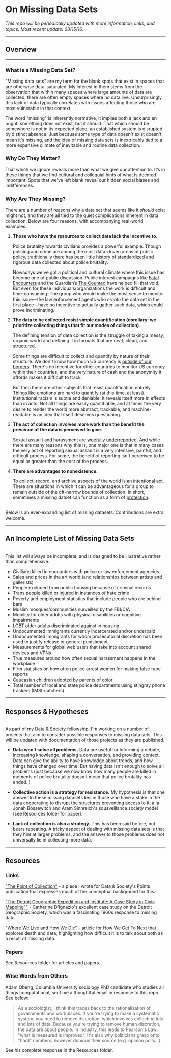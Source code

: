 # On Missing Data Sets

*This repo will be periodically updated with more information, links, and topics. Most recent update: 08/15/16.*


---
## Overview


----
### What is a Missing Data Set?

"Missing data sets" are my term for the blank spots that exist in spaces that are otherwise data-saturated. My interest in them stems from the observation that within many spaces where large amounts of data are collected, there are often empty spaces where no data live. Unsurprisingly, this lack of data typically correlates with issues affecting those who are most vulnerable in that context. 

The word "missing" is inherently normative, it implies both a lack and an ought: something does not exist, but it should. That which should be somewhere is not in its expected place; an established system is disrupted by distinct absence. Just because some type of data doesn't exist doesn't mean it's missing, and the idea of missing data sets is inextricably tied to a more expansive climate of inevitable and routine data collection.




### Why Do They Matter?

That which we ignore reveals more than what we give our attention to. It’s in these things that we find cultural and colloquial hints of what is deemed important. Spots that we've left blank reveal our hidden social biases and indifferences.


### Why Are They Missing? 
There are a number of reasons why a data set that seems like it *should* exist might not, and they are all tied to the quiet complications inherent in data collection. Below are four reasons, with accompanying real-world examples. 

1. **Those who have the resources to collect data lack the incentive to.**
   
    Police brutality towards civilians provides a powerful example. Though policing and crime are among the most data-driven areas of public policy, traditionally there has been little history of standardized and rigorous data collected about police brutality. 
	
	Nowadays we've got a political and cultural climate where this issue has become one of public discussion. Public interest campaigns like [Fatal Encounters](http://www.fatalencounters.org/) and the Guardian’s [The Counted](http://www.theguardian.com/us-news/ng-interactive/2015/jun/01/the-counted-police-killings-us-database) have helped fill that void. But even for these individuals/organizations the work is difficult and time-consuming. The group who would make the most sense to monitor this issue—the law enforcement agents who *create* the data set in the first place—have no incentive to actually gather such data, which could prove incriminating.  
	

2. **The data to be collected resist simple quantification (corollary: we prioritize collecting things that fit our modes of collection).**

	The defining tension of data collection is the struggle of taking a messy, organic world and defining it in formats that are neat, clean, and structured. 

	Some things are difficult to collect and quantify by nature of their structure. We don't know how much US currency is [outside of our borders](http://www.federalreserve.gov/pubs/ifdp/2012/1058/ifdp1058.pdf). There's no incentive for other countries to monitor US currency within their countries, and the very nature of cash and the anonymity it affords makes it difficult to track.
	
	But then there are other subjects that resist quantification entirely. Things like emotions are hard to quantify (at this time, at least). Institutional racism is subtle and deniable; it reveals itself more in effects than in acts. Not all things are easily quantifiable, and at times the very desire to render the world more abstract, trackable, and machine-readable is an idea that itself deserves questioning. 
	

3. **The act of collection involves more work than the benefit the presence of the data is perceived to give.**
	
	Sexual assault and harassment are [woefully](https://www.ncjrs.gov/pdffiles1/nij/grants/221153.pdf) [underreported](http://www.bjs.gov/content/pub/pdf/rsavcaf9513.pdf). And while there are many reasons why this is, one major one is that in many cases the very act of reporting sexual assault is a very intensive, painful, and difficult process. For some, the benefit of reporting isn't perceived to be equal or greater than the cost of the process. 
	 

4. **There are advantages to nonexistence.**

	To collect, record, and archive aspects of the world is an intentional act. There are situations in which it can be advantageous for a group to remain outside of the oft-narrow bounds of collection. In short, sometimes a missing datset can function as a form of [protection](http://nypost.com/2015/02/16/municipal-id-law-has-delete-in-case-of-tea-party-clause/). 
	</br></br>




Below is an ever-expanding list of missing datasets. Contributions are extra welcome. 

-----

## An Incomplete List of Missing Data Sets 
</br>This list will always be incomplete, and is designed to be illustrative rather than comprehensive. 

- Civilians killed in encounters with police or law enforcement agencies
- Sales and prices in the art world (and relationships between artists and gallerists)
- People excluded from public housing because of criminal records
- Trans people killed or injured in instances of hate crime
- Poverty and employment statistics that include people who are behind bars
- Muslim mosques/communities surveilled by the FBI/CIA
- Mobility for older adults with physical disabilities or cognitive impairments
- LGBT older adults discriminated against in housing 
- Undocumented immigrants currently incarcerated and/or underpaid  
- Undocumented immigrants for whom prosecutorial discretion has been used to justify release or general punishment 
- Measurements for global web users that take into account shared devices and VPNs
- True measures around how often sexual harassment happens in the workplace
- Firm statistics on how often police arrest women for making false rape reports 
- Caucasian children adopted by parents of color
- Total number of local and state police departments using stingray phone trackers (IMSI-catchers)


----

## Responses & Hypotheses

</br>As part of my [Data & Society](http://www.datasociety.net) fellowship, I'm working on a number of projects that aim to consider possible responses to missing data sets. This will be updated with documentation of those projects as they are published.
 
- **Data won't solve all problems.** Data are useful for informing a debate, increasing knowledge, shaping a conversation, and providing context. Data can give the ability to have knowledge about trends, and how things have changed over time. But having data isn't enough to solve all problems (just because we now know how many people are killed in moments of police brutality doesn't mean that police brutality has ended. )

-  **Collective action is a strategy for resistance.** My hypothesis is that one answer to these missing datasets lies in those who have a stake in the data cooperating to disrupt the structures preventing access to it, a la Jonah Bossewitch and Aram Sinnreich's sousveillance society model (see Resources folder for paper). 
  

- **Lack of collection is also a strategy.** This has been said before, but bears repeating. A tricky aspect of dealing with missing data sets is that they hint at larger problems, and the answer to those problems does not universally lie in collecting more data. 



---
## Resources 

### Links 

["The Point of Collection"](https://points.datasociety.net/the-point-of-collection-8ee44ad7c2fa#.y0xtfxi2p) - a piece I wrote for Data & Society's Points publication that expresses much of the conceptual background for this.

["The Detroit Geographic Expedition and Institute: A Case Study in Civic Mapping""](https://civic.mit.edu/blog/kanarinka/the-detroit-geographic-expedition-and-institute-a-case-study-in-civic-mapping) - Catherine D'Ignazio's excellent case study on the Detroit Geographic Society, which was a fascinating 1960s response to missing data. 


["Where We Live and How We Die"](https://howwegettonext.com/where-we-live-and-how-we-die-36eeb4c256ab) - article for How We Get To Next that explores death and data, highlighting how difficult it is to talk about both as a result of missing data. 


### Papers
See Resources folder for articles and papers. 


### Wise Words from Others  

Adam Obeng, Columbia University sociology PhD candidate who studies all things computational, sent me a thoughtful email in response to this repo. See below: 

>As a sociologist, I think this traces back to the rationalisation of
governments and workplaces. If you're trying to make a systematic
system, you need to remove discretion, which involves collecting lots
and lots of data. Because you're trying to remove human discretion, the
data are about people. In industry, this leads to Pearson's Law: "what
is measured is improved". It's also why politicians grasp onto "hard"
numbers, however dubious their source (e.g. opinion polls...).

See his complete response in the Resources folder. 



